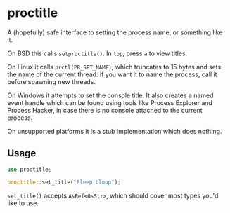 # proctitle

A (hopefully) safe interface to setting the process name, or something like it.

On BSD this calls `setproctitle()`.  In `top`, press `a` to view titles.

On Linux it calls `prctl(PR_SET_NAME)`, which truncates to 15 bytes and sets the
name of the current thread: if you want it to name the process, call it before
spawning new threads.

On Windows it attempts to set the console title.  It also creates a named event
handle which can be found using tools like Process Explorer and Process Hacker,
in case there is no console attached to the current process.

On unsupported platforms it is a stub implementation which does nothing.

## Usage

```rust
use proctitle;

proctitle::set_title("Bleep bloop");
```

`set_title()` accepts `AsRef<OsStr>`, which should cover most types you'd like
to use.
